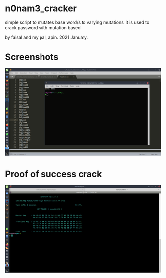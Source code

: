 # n0nam3_cracker
simple script to mutates base word/s to varying mutations,
it is used to crack password with mutation based

by faisal and my pal, apin.
2021 January.

# Screenshots
![Screenshot](./Screenshot_2021-01-31_13-48-17.png) 

# Proof of success crack
![Screenshot](./Screenshot_2021-02-05_21-48-10.png)
